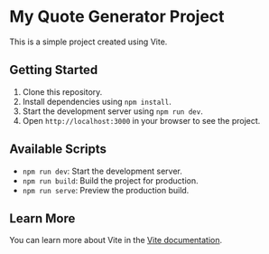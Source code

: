 # My Quote Generator Project

This is a simple project created using Vite.

## Getting Started

1. Clone this repository.
2. Install dependencies using `npm install`.
3. Start the development server using `npm run dev`.
4. Open `http://localhost:3000` in your browser to see the project.

## Available Scripts

- `npm run dev`: Start the development server.
- `npm run build`: Build the project for production.
- `npm run serve`: Preview the production build.

## Learn More

You can learn more about Vite in the [Vite documentation](https://vitejs.dev/).

